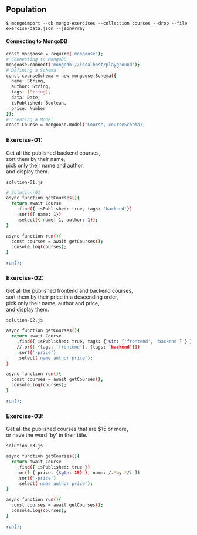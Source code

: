 
## Population
```
$ mongoimport --db mongo-exercises --collection courses --drop --file exercise-data.json --jsonArray
```

#### Connecting to MongoDB
```bash
const mongoose = require('mongoose');
# Connecting to MongoDB
mongoose.connect('mongodb://localhost/playground');
# Defining a Schema
const courseSchema = new mongoose.Schema({
  name: String,
  author: String,
  tags: [String],
  data: Date,
  isPublished: Boolean,
  price: Number
});
# Creating a Model
const Course = mongoose.model('Course, courseSchema);
```

### Exercise-01:  
Get all the published backend courses,  
sort them by their name,  
pick only their name and author,  
and display them. 

`solution-01.js`
```bash
# Solution-01
async function getCourses(){
  return await Course
    .find({ isPublished: true, tags: 'backend'})
    .sort({ name: 1})
    .select({ name: 1, author: 1});
}

async function run(){
  const courses = await getCourses();
  console.log(courses);
}

run();
```

### Exercise-02:  
Get all the published frontend and backend courses,  
sort them by their price in a descending order,  
pick only their name, author and price,  
and display them.  

`solution-02.js`
```bash
async function getCourses(){
  return await Course
    .find({ isPublished: true, tags: { $in: ['frontend', 'backend'] } })
    //.or([ {tags: 'frontend'}, {tags: 'backend'}])
    .sort('-price')
    .select('name author price');
}

async function run(){
  const courses = await getCourses();
  console.log(courses);
}

run();
```

### Exercise-03:  
Get all the published courses that are $15 or more,  
or have the word 'by' in their title. 

`solution-03.js`
```bash
async function getCourses(){
  return await Course
    .find({ isPublished: true })
    .or([ { price: {$gte: 15} }, name: /.*by.*/i ])
    .sort('-price')
    .select('name author price');
}

async function run(){
  const courses = await getCourses();
  console.log(courses);
}

run();
```
